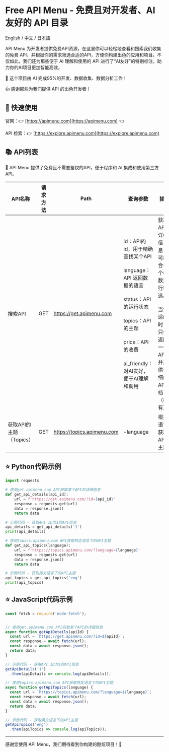 # Free API Menu - 免费且对开发者、AI友好的 API 目录

[English](./readme.md) / [中文](./readme-chs.md) / [日本語](./readme-jp.md) 

API Menu 为开发者提供免费API资源，在这里你可以轻松地查看和搜索我们收集的免费 API，并根据你的需求筛选合适的API，方便你构建出色的应用和项目。不仅如此，我们还为那些便于 AI 理解和使用的 API 进行了“AI友好”的特别标注，助力你的AI项目更加智能高效。

🤖 这个项目由 AI 完成95%的开发、数据收集、数据分析工作！

👍 感谢那些为我们提供 API 的出色开发者！

## 🚀 快速使用

官网：👉 [https://apimenu.com](https://apimenu.com) 👈

API 检索：👉 [https://explore.apimenu.com](https://explore.apimenu.com) 


## 📚 API列表

🦾 API Menu 提供了免费且不需要鉴权的API，便于程序和 AI 集成和使用第三方 API。

| API名称                  | 请求方法 | Path                  | 查询参数                                             | 描述                         |
|--------------------------|---------|-----------------------|------------------------------------------------------|------------------------------|
| 搜索API          | GET     | https://get.apimenu.com   | id：API的id，用于精确查找某个API </br></br> language：API 返回数据的语言 </br></br> status：API的运行状态 </br></br> topics：API的主题 </br></br> price：API的收费 </br></br> ai_friendly：对AI友好，便于AI理解和调用   | 获取API的详细信息，可组合多个参数进行筛选。</br></br>当传递id时，只会返回一个API，并提供详细的API文档（如有）             |
| 获取API的主题（Topics）       | GET     | https://topics.apimenu.com| -language   | 根据语言获取API的主题         |

## ⭐️ Python代码示例

```python
import requests

# 使用get.apimenu.com API获取某个API的详细信息
def get_api_details(api_id):
    url = f'https://get.apimenu.com/?id={api_id}'
    response = requests.get(url)
    data = response.json()
    return data

# 示例代码 - 获取API ID为1的API信息
api_details = get_api_details('1')
print(api_details)

# 使用topics.apimenu.com API获取特定语言下的API主题
def get_api_topics(language):
    url = f'https://topics.apimenu.com/?language={language}'
    response = requests.get(url)
    data = response.json()
    return data

# 示例代码 - 获取英文语言下的API主题
api_topics = get_api_topics('eng')
print(api_topics)
```

## ⭐️ JavaScript代码示例

```javascript
const fetch = require('node-fetch');


// 使用get.apimenu.com API获取某个API的详细信息
async function getApiDetails(apiId) {
  const url = `https://get.apimenu.com/?id=${apiId}`;
  const response = await fetch(url);
  const data = await response.json();
  return data;
}

// 示例代码 - 获取API ID为1的API信息
getApiDetails('1')
  .then(apiDetails => console.log(apiDetails));

// 使用topics.apimenu.com API获取特定语言下的API主题
async function getApiTopics(language) {
  const url = `https://topics.apimenu.com/?language=${language}`;
  const response = await fetch(url);
  const data = await response.json();
  return data;
}

// 示例代码 - 获取英文语言下的API主题
getApiTopics('eng')
  .then(apiTopics => console.log(apiTopics));
```


---

感谢您使用 API Menu，我们期待看到你构建的酷炫项目！🚀